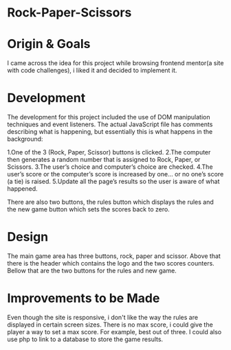 # Rock-Paper-Scissors

# Origin & Goals
I came across the idea for this project while browsing frontend mentor(a site with code challenges), i liked it and decided to implement
it.

# Development
The development for this project included the use of DOM manipulation techniques and event listeners.
The actual JavaScript file has comments describing what is happening, but essentially this is what happens in the background:

1.One of the 3 (Rock, Paper, Scissor) buttons is clicked.
2.The computer then generates a random number that is assigned to Rock, Paper, or Scissors.
3.The user’s choice and computer’s choice are checked.
4.The user’s score or the computer’s score is increased by one… or no one’s score (a tie) is raised.
5.Update all the page’s results so the user is aware of what happened.

There are also two buttons, the rules button which displays the rules and the new game button which sets the scores back to zero.

# Design
The main game area has three buttons, rock, paper and scissor. Above that there is the header which contains the logo and the two scores 
counters. Bellow that are the two buttons for the rules and new game.

# Improvements to be Made
Even though the site is responsive, i don't like the way the rules are displayed in certain screen sizes.
There is no max score, i could give the player a way to set a max score. For example, best out of three.
I could also use php to link to a database to store the game results.
